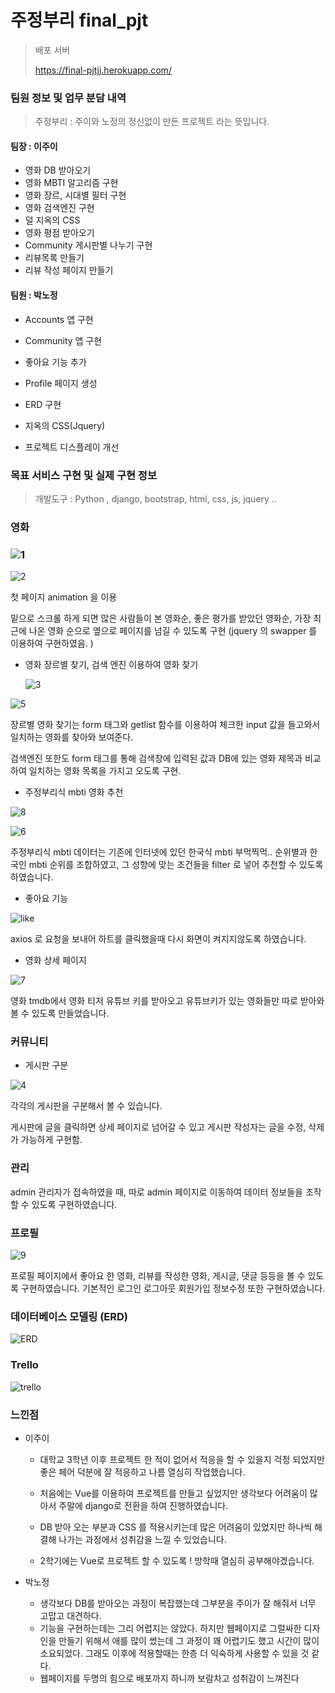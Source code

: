 # 주정부리 final_pjt

> 배포 서버 
>
> https://final-pjtjj.herokuapp.com/



### 팀원 정보 및 업무 분담 내역

> 주정부리 : 주이와 노정의 정신없이 만든 프로젝트 라는 뜻입니다.

#### 팀장 : 이주이

- 영화 DB 받아오기
- 영화 MBTI 알고리즘 구현
- 영화 장르, 시대별 필터 구현
- 영화 검색엔진 구현
- 덜 지옥의 CSS
- 영화 평점 받아오기
- Community 게시판별 나누기 구현
- 리뷰목록 만들기
- 리뷰 작성 페이지 만들기

#### 팀원 : 박노정

- Accounts 앱 구현

- Community 앱 구현

- 좋아요 기능 추가

- Profile 페이지 생성

- ERD 구현

- 지옥의 CSS(Jquery)

- 프로젝트 디스플레이 개선



### 목표 서비스 구현 및 실제 구현 정보

> 개발도구 : Python , django, bootstrap, html, css, js, jquery ..



### 영화

### ![1](README.assets/1-1606444651742.PNG)

![2](README.assets/2-1606444662779.PNG)

첫 페이지 animation 을 이용 

밑으로 스크롤 하게 되면 많은 사람들이 본 영화순, 좋은 평가를 받았던 영화순, 가장 최근에 나온 영화 순으로 옆으로 페이지를 넘길 수 있도록 구현 (jquery 의 swapper 를 이용하여 구현하였음. )



- 영화 장르별 찾기, 검색 엔진 이용하여 영화 찾기

  ![3](README.assets/3-1606444682315.PNG)

![5](README.assets/5-1606444737445.PNG)

장르별 영화 찾기는 form 태그와 getlist 함수를 이용하여 체크한 input 값을 들고와서 일치하는 영화를 찾아와 보여준다.

검색엔진 또한도 form 태그를 통해 검색창에 입력된 값과 DB에 있는 영화 제목과 비교하여 일치하는 영화 목록을 가지고 오도록 구현.



- 주정부리식 mbti  영화 추천

![8](README.assets/8-1606444747884.PNG)

![6](README.assets/6-1606444766611.PNG)

주정부리식 mbti 데이터는 기존에 인터넷에 있던 한국식 mbti 부먹찍먹.. 순위별과 한국인 mbti 순위를 조합하였고, 그 성향에 맞는 조건들을 filter 로 넣어 추천할 수 있도록 하였습니다.



- 좋아요 기능

![like](README.assets/like-1606444775077.png)

axios 로 요청을 보내어 하트를 클릭했을때 다시 화면이 켜지지않도록 하였습니다.



- 영화 상세 페이지

![7](README.assets/7-1606444781949.PNG)

영화 tmdb에서 영화 티저 유튜브 키를 받아오고 유튜브키가 있는 영화들만 따로 받아와 볼 수 있도록 만들었습니다.

 

### 커뮤니티

- 게시판 구분 

![4](README.assets/4-1606444790665.PNG)

각각의 게시판을 구분해서 볼 수 있습니다.

게시판에 글을 클릭하면 상세 페이지로 넘어갈 수 있고 게시판 작성자는 글을 수정, 삭제가 가능하게 구현함.



### 관리

admin 관리자가 접속하였을 때, 따로 admin 페이지로 이동하여 데이터 정보들을 조작할 수 있도록 구현하였습니다.



### 프로필

![9](README.assets/9.PNG)

프로필 페이지에서 좋아요 한 영화, 리뷰를 작성한 영화, 게시글, 댓글 등등을 볼 수 있도록 구현하였습니다. 기본적인 로그인 로그아웃 회원가입 정보수정 또한 구현하였습니다.



### 데이터베이스 모델링 (ERD)

![ERD](README.assets/ERD-1606444828564.png)

### Trello

![trello](README.assets/trello-1606444814096.png)

### 느낀점

- 이주이

  - 대학교 3학년 이후 프로젝트 한 적이 없어서 적응을 할 수 있을지 걱정 되었지만 좋은 페어 덕분에 잘 적응하고 나름 열심히 작업했습니다.

  - 처음에는 Vue를 이용하여 프로젝트를 만들고 싶었지만 생각보다 어려움이 많아서 주말에 django로 전환을 하여 진행하였습니다. 

  - DB 받아 오는 부분과 CSS 를 적용시키는데 많은 어려움이 있었지만 하나씩 해결해 나가는 과정에서 성취감을 느낄 수  있었습니다. 

  - 2학기에는 Vue로 프로젝트 할 수 있도록 ! 방학때 열심히 공부해야겠습니다.

    

- 박노정

  - 생각보다 DB를 받아오는 과정이 복잡했는데 그부분을 주이가 잘 해줘서 너무 고맙고 대견하다.
  - 기능을 구현하는데는 그리 어렵지는 않았다. 하지만 웹페이지로 그럴싸한 디자인을 만들기 위해서 애를 많이 썼는데 그 과정이 꽤 어렵기도 했고 시간이 많이 소요되었다. 그래도 이후에 적용할때는 한층 더 익숙하게 사용할 수 있을 것 같다.
  - 웹페이지를 두명의 힘으로 배포까지 하니까 보람차고 성취감이 느껴진다